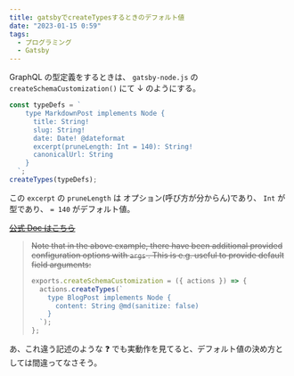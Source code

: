 ```yaml
---
title: gatsbyでcreateTypesするときのデフォルト値
date: "2023-01-15 0:59"
tags:
  - プログラミング
  - Gatsby
---
```


GraphQL の型定義をするときは、
`gatsby-node.js` の `createSchemaCustomization()` にて ↓ のようにする。

```js
const typeDefs = `
    type MarkdownPost implements Node {
      title: String!
      slug: String!
      date: Date! @dateformat
      excerpt(pruneLength: Int = 140): String!
      canonicalUrl: String
    }
  `;
createTypes(typeDefs);
```

この `excerpt` の `pruneLength` は
オプション(呼び方が分からん)であり、
`Int` が型であり、
`= 140` がデフォルト値。

~~[公式 Doc はこちら](https://www.gatsbyjs.com/docs/reference/graphql-data-layer/schema-customization/#creating-custom-extensions)~~

> ~~Note that in the above example, there have been additional provided configuration options with `args` . This is e.g. useful to provide default field arguments:~~
>
> ```js
> exports.createSchemaCustomization = ({ actions }) => {
>   actions.createTypes(`
>     type BlogPost implements Node {
>       content: String @md(sanitize: false)
>     }
>   `);
> };
> ```

あ、これ違う記述のような ❓
でも実動作を見てると、デフォルト値の決め方としては間違ってなさそう。
